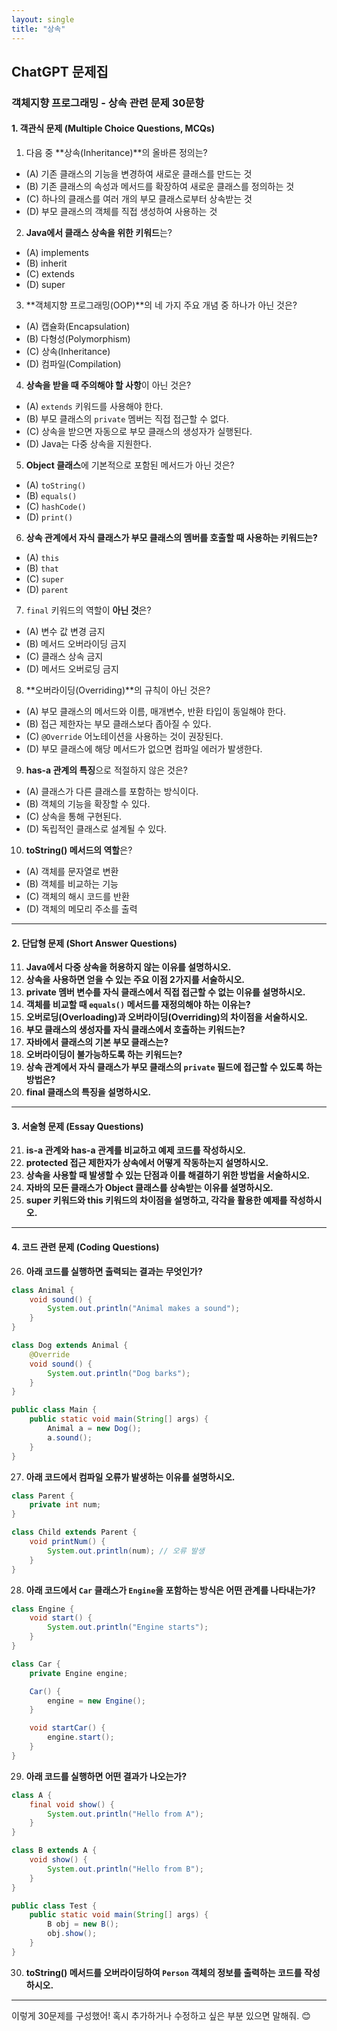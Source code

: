 ```yaml
---
layout: single
title: "상속"
---
```


## ChatGPT 문제집

### **객체지향 프로그래밍 - 상속 관련 문제 30문항**

#### **1. 객관식 문제 (Multiple Choice Questions, MCQs)**

1. 다음 중 **상속(Inheritance)**의 올바른 정의는?
  - (A) 기존 클래스의 기능을 변경하여 새로운 클래스를 만드는 것
  - (B) 기존 클래스의 속성과 메서드를 확장하여 새로운 클래스를 정의하는 것
  - (C) 하나의 클래스를 여러 개의 부모 클래스로부터 상속받는 것
  - (D) 부모 클래스의 객체를 직접 생성하여 사용하는 것

2. **Java에서 클래스 상속을 위한 키워드**는?
  - (A) implements
  - (B) inherit
  - (C) extends
  - (D) super

3. **객체지향 프로그래밍(OOP)**의 네 가지 주요 개념 중 하나가 아닌 것은?
  - (A) 캡슐화(Encapsulation)
  - (B) 다형성(Polymorphism)
  - (C) 상속(Inheritance)
  - (D) 컴파일(Compilation)

4. **상속을 받을 때 주의해야 할 사항**이 아닌 것은?
  - (A) `extends` 키워드를 사용해야 한다.
  - (B) 부모 클래스의 `private` 멤버는 직접 접근할 수 없다.
  - (C) 상속을 받으면 자동으로 부모 클래스의 생성자가 실행된다.
  - (D) Java는 다중 상속을 지원한다.

5. **Object 클래스**에 기본적으로 포함된 메서드가 아닌 것은?
  - (A) `toString()`
  - (B) `equals()`
  - (C) `hashCode()`
  - (D) `print()`

6. **상속 관계에서 자식 클래스가 부모 클래스의 멤버를 호출할 때 사용하는 키워드는?**
  - (A) `this`
  - (B) `that`
  - (C) `super`
  - (D) `parent`

7. `final` 키워드의 역할이 **아닌 것**은?
  - (A) 변수 값 변경 금지
  - (B) 메서드 오버라이딩 금지
  - (C) 클래스 상속 금지
  - (D) 메서드 오버로딩 금지

8. **오버라이딩(Overriding)**의 규칙이 아닌 것은?
  - (A) 부모 클래스의 메서드와 이름, 매개변수, 반환 타입이 동일해야 한다.
  - (B) 접근 제한자는 부모 클래스보다 좁아질 수 있다.
  - (C) `@Override` 어노테이션을 사용하는 것이 권장된다.
  - (D) 부모 클래스에 해당 메서드가 없으면 컴파일 에러가 발생한다.

9. **has-a 관계의 특징**으로 적절하지 않은 것은?
  - (A) 클래스가 다른 클래스를 포함하는 방식이다.
  - (B) 객체의 기능을 확장할 수 있다.
  - (C) 상속을 통해 구현된다.
  - (D) 독립적인 클래스로 설계될 수 있다.

10. **toString() 메서드의 역할**은?
- (A) 객체를 문자열로 변환
- (B) 객체를 비교하는 기능
- (C) 객체의 해시 코드를 반환
- (D) 객체의 메모리 주소를 출력

---

#### **2. 단답형 문제 (Short Answer Questions)**

11. **Java에서 다중 상속을 허용하지 않는 이유를 설명하시오.**
12. **상속을 사용하면 얻을 수 있는 주요 이점 2가지를 서술하시오.**
13. **private 멤버 변수를 자식 클래스에서 직접 접근할 수 없는 이유를 설명하시오.**
14. **객체를 비교할 때 `equals()` 메서드를 재정의해야 하는 이유는?**
15. **오버로딩(Overloading)과 오버라이딩(Overriding)의 차이점을 서술하시오.**
16. **부모 클래스의 생성자를 자식 클래스에서 호출하는 키워드는?**
17. **자바에서 클래스의 기본 부모 클래스는?**
18. **오버라이딩이 불가능하도록 하는 키워드는?**
19. **상속 관계에서 자식 클래스가 부모 클래스의 `private` 필드에 접근할 수 있도록 하는 방법은?**
20. **final 클래스의 특징을 설명하시오.**

---

#### **3. 서술형 문제 (Essay Questions)**

21. **is-a 관계와 has-a 관계를 비교하고 예제 코드를 작성하시오.**
22. **protected 접근 제한자가 상속에서 어떻게 작동하는지 설명하시오.**
23. **상속을 사용할 때 발생할 수 있는 단점과 이를 해결하기 위한 방법을 서술하시오.**
24. **자바의 모든 클래스가 Object 클래스를 상속받는 이유를 설명하시오.**
25. **super 키워드와 this 키워드의 차이점을 설명하고, 각각을 활용한 예제를 작성하시오.**

---

#### **4. 코드 관련 문제 (Coding Questions)**

26. **아래 코드를 실행하면 출력되는 결과는 무엇인가?**

   ```java
   class Animal {
       void sound() {
           System.out.println("Animal makes a sound");
       }
   }

   class Dog extends Animal {
       @Override
       void sound() {
           System.out.println("Dog barks");
       }
   }

   public class Main {
       public static void main(String[] args) {
           Animal a = new Dog();
           a.sound();
       }
   }
   ```

27. **아래 코드에서 컴파일 오류가 발생하는 이유를 설명하시오.**

   ```java
   class Parent {
       private int num;
   }

   class Child extends Parent {
       void printNum() {
           System.out.println(num); // 오류 발생
       }
   }
   ```

28. **아래 코드에서 `Car` 클래스가 `Engine`을 포함하는 방식은 어떤 관계를 나타내는가?**

   ```java
   class Engine {
       void start() {
           System.out.println("Engine starts");
       }
   }

   class Car {
       private Engine engine;

       Car() {
           engine = new Engine();
       }

       void startCar() {
           engine.start();
       }
   }
   ```

29. **아래 코드를 실행하면 어떤 결과가 나오는가?**

   ```java
   class A {
       final void show() {
           System.out.println("Hello from A");
       }
   }

   class B extends A {
       void show() {
           System.out.println("Hello from B");
       }
   }

   public class Test {
       public static void main(String[] args) {
           B obj = new B();
           obj.show();
       }
   }
   ```

30. **toString() 메서드를 오버라이딩하여 `Person` 객체의 정보를 출력하는 코드를 작성하시오.**

---

이렇게 30문제를 구성했어! 혹시 추가하거나 수정하고 싶은 부분 있으면 말해줘. 😊

